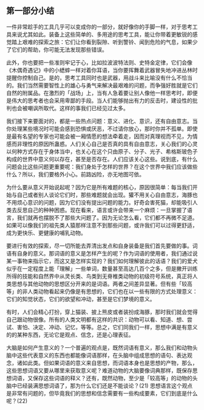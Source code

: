 ## 第一部分小结

一件非常趁手的工具几乎可以变成你的一部分，就好像你的手脚一样，对于思考工具来说尤其如此。装备上这些简单的、多用途的思考工具，能让你带着更敏锐的感觉踏上艰难的探索之旅：它们让你看到裂隙、听到警铃、闻到危险的气息，如果少了它们的帮助，你可能无法发现那些错误。

此外，你也要把一些准则牢记于心，比如拉波波特法则、史特金定律，它们会像《木偶奇遇记》中的小蟋蟀一样对着你耳语，当你要挥舞着武器冒失地冲进丛林时提醒你控制自己。是的，思考工具同时也是武器，用战斗来比喻没有什么不恰当的。我们当然需要智性上的雄心与勇气来解决最艰难的问题，而争强好胜就是它们自然的附属品。在激烈的「战场」上，当有人急着要让别人像他一样思考时，即便是伟大的思考者也会采用卑鄙的手段。当人们能够抛出有力的反击时，建设性的批判也会被嘲讽所取代。这样的事我们已经见过太多。

我们接下来要面对的，都是一些热点问题：意义、进化、意识，还有自由意志。当你处理某些境况时可能会感到恐惧或厌恶，不过请你放心，那时你并不孤单。即使是最有名望的专家也可能会被一厢情愿的想法牵着走，因而对真理视而不见，为情感而非理性的原因所蛊惑。人们关心自己是否真的具有自由意志，关心我们的心灵以何种方式存在于身体当中，也关心在这个只由原子、分子、光子、希格斯玻色子构成的世界中意义何以存在，甚至是否存在。人们应该关心这些。说到底，有什么问题会比这些问题更重要呢：我们身处于怎样的世界？在这个世界中我们应该做些什么？所以，我们要格外小心。前路凶险，亦无地图可依。

为什么要从意义开始说起呢？因为它是所有难题的核心，原因很简单：每当我们开始与自己或者别人谈论它们时，那些难题就会出现。獾不用关心自由意志，海豚也不用烦心意识的问题，因为它们没有提出问题的能力。好奇会害死猫，却能吸引人类去反思自己的种种困惑。现在看来，语言或许会带来一个麻烦：一旦掌握了语言，我们就再也摆脱不了那些大问题了。因为无论怎么看，它们都不再微不足道。如果可以像我们的祖先类人猿那样注意不到那些问题，或许我们可以过得更舒适，成为更快乐、更健康的哺乳动物。

要进行有效的探索，尽一切所能去弄清出发点和自身装备是我们首先要做的事。词语有自身的意义。那词语的意义是怎样产生的呢？作为词语的使用者，我们通过说某一事物来指示它，而这又是怎样实现的？我们如何理解彼此的话语？我们的爱犬似乎在一定程度上能「理解」一些单词，数量甚至高达几百个之多，但是撇开训练所得的技能和自然界中从灵长类、鸟类到无脊椎类动物的初级符号系统，真正将人类思想与其他动物的思想区分开来的是词语。两者之间差异显著。但有些「较高等」的非人类动物看起来仍像是有思想的，它们也在以一些有限的方式处理意义：它们的知觉状态，它们的欲望和冲动，甚至是它们梦境的意义。

有时，人们会精心打扮，穿上猫装、披上熊皮或者装扮成海豚，那时我们就会觉得自己跟动物很像。所有的人类文明都有这样的共识：动物可以看、知道、想、尝试、害怕、决定、冲动、记忆，等等。总之，它们同我们一样，思想中满是有意义的的某种东西，无论它是观点、信念，还是心理表征。

大脑是如何产生意义的？一个普遍的观点是，既然词语有意义，那么我们和动物头脑中这些代表意义的东西也都能像词语那样，在头脑中组成思想的语句、表达观念，诸如此类。但如果词语的意义来自思想，而词语本身也是思想的产物，那么，这些思想词语又要从哪里来获取意义呢？难道动物的大脑要像词典那样，既保存思想词语，又保存这些词语的释义？还有，既然动物，至少是「较高等」的动物的头脑中已经装满思想词语了，那为什么它们还是不能谈论？(21) 思想语言这个观点是非常有问题的，但毕竟我们的思想和信念需要有一些构成要素，它们到底是什么呢？(22)

